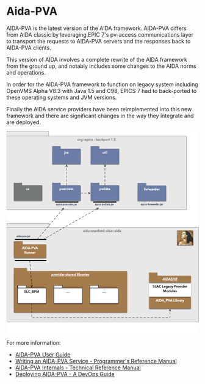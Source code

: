 # Aida-PVA

AIDA-PVA is the latest version of the AIDA framework. AIDA-PVA differs from AIDA classic by leveraging EPIC 7's
pv-access communications layer to transport the requests to AIDA-PVA servers and the responses back to AIDA-PVA clients.

This version of AIDA involves a complete rewrite of the AIDA framework from the ground up, and notably includes some changes to the AIDA norms and operations. 

In order for the AIDA-PVA framework to function on legacy system including OpenVMS Alpha V8.3 with Java 1.5 and C98, EPICS 7 had to back-ported to these operating systems and JVM versions.

Finally the AIDA service providers have been reimplemented into this new framework and there are significant changes in the way they integrate and are deployed.

![System Diagram](docs/images/aida-pva.png)

For more information:
* [AIDA-PVA User Guide](docs/UserGuide.md)
* [Writing an AIDA-PVA Service - Programmer's Reference Manual](docs/ProviderReference.md)
* [AIDA-PVA Internals - Technical Reference Manual](docs/Reference.md)
* [Deploying AIDA-PVA - A DevOps Guide](docs/DevOps.md)
